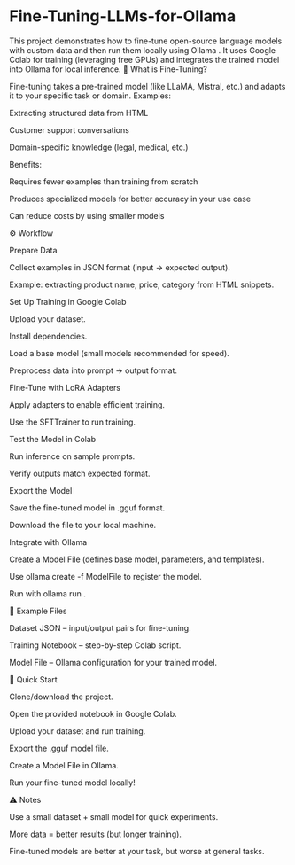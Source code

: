 # Fine-Tuning-LLMs-for-Ollama
This project demonstrates how to fine-tune open-source language models with custom data and then run them locally using Ollama .  It uses Google Colab for training (leveraging free GPUs) and integrates the trained model into Ollama for local inference.
🔑 What is Fine-Tuning?

Fine-tuning takes a pre-trained model (like LLaMA, Mistral, etc.) and adapts it to your specific task or domain.
Examples:

Extracting structured data from HTML

Customer support conversations

Domain-specific knowledge (legal, medical, etc.)

Benefits:

Requires fewer examples than training from scratch

Produces specialized models for better accuracy in your use case

Can reduce costs by using smaller models

⚙️ Workflow

Prepare Data

Collect examples in JSON format (input → expected output).

Example: extracting product name, price, category from HTML snippets.

Set Up Training in Google Colab

Upload your dataset.

Install dependencies.

Load a base model (small models recommended for speed).

Preprocess data into prompt → output format.

Fine-Tune with LoRA Adapters

Apply adapters to enable efficient training.

Use the SFTTrainer to run training.

Test the Model in Colab

Run inference on sample prompts.

Verify outputs match expected format.

Export the Model

Save the fine-tuned model in .gguf format.

Download the file to your local machine.

Integrate with Ollama

Create a Model File (defines base model, parameters, and templates).

Use ollama create -f ModelFile <model-name> to register the model.

Run with ollama run <model-name>.

📂 Example Files

Dataset JSON – input/output pairs for fine-tuning.

Training Notebook – step-by-step Colab script.

Model File – Ollama configuration for your trained model.

🚀 Quick Start

Clone/download the project.

Open the provided notebook in Google Colab.

Upload your dataset and run training.

Export the .gguf model file.

Create a Model File in Ollama.

Run your fine-tuned model locally!

⚠️ Notes

Use a small dataset + small model for quick experiments.

More data = better results (but longer training).

Fine-tuned models are better at your task, but worse at general tasks.
